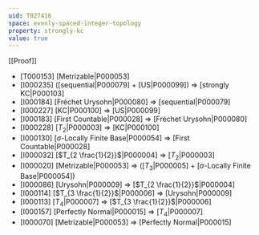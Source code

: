 ```yaml
---
uid: T027416
space: evenly-spaced-integer-topology
property: strongly-kc
value: true
---
```

[[Proof]]

* [T000153] [Metrizable|P000053]
* [I000235] ([sequential|P000079] + [US|P000099]) => [strongly KC|P000103]
* [I000184] [Fréchet Urysohn|P000080] => [sequential|P000079]
* [I000227] [KC|P000100] => [US|P000099]
* [I000183] [First Countable|P000028] => [Fréchet Urysohn|P000080]
* [I000228] [$T_2$|P000003] => [KC|P000100]
* [I000130] [$\sigma$-Locally Finite Base|P000054] => [First Countable|P000028]
* [I000032] [$T_{2 \frac{1}{2}}$|P000004] => [$T_2$|P000003]
* [I000020] [Metrizable|P000053] => ([$T_3$|P000005] + [$\sigma$-Locally Finite Base|P000054])
* [I000086] [Urysohn|P000009] => [$T_{2 \frac{1}{2}}$|P000004]
* [I000114] [$T_{3 \frac{1}{2}}$|P000006] => [Urysohn|P000009]
* [I000113] [$T_4$|P000007] => [$T_{3 \frac{1}{2}}$|P000006]
* [I000157] [Perfectly Normal|P000015] => [$T_4$|P000007]
* [I000070] [Metrizable|P000053] => [Perfectly Normal|P000015]

